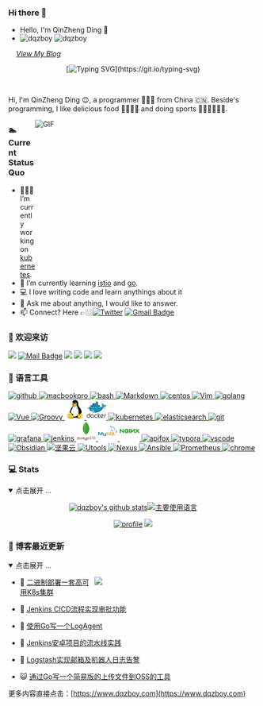 ### Hi there 👋
- Hello, I'm QinZheng Ding 👋
- ![dqzboy](https://komarev.com/ghpvc/?username=dqzboy)  ![dqzboy](https://visitor-badge.glitch.me/badge?page_id=dqzboy.profile)

&nbsp; &nbsp; *[View My Blog](https://www.dqzboy.com/)*
<br />

<div align="center">

[![Typing SVG](https://readme-typing-svg.herokuapp.com?font=Handlee&center=true&vCenter=true&width=500&height=60&lines=The+traveler+often+arrives%2C+and+the+doer+often+succeeds.)](https://git.io/typing-svg)

<img src="https://camo.githubusercontent.com/82291b0fe831bfc6781e07fc5090cbd0a8b912bb8b8d4fec0696c881834f81ac/68747470733a2f2f70726f626f742e6d656469612f394575424971676170492e676966"
width="800"  height="3">

</div>


Hi, I'm QinZheng Ding 😉, a programmer 👨🏻‍💻 from China 🇨🇳. Beside's programming, I like delicious food 🥗🥩🌮🍣 and doing sports 🏃⛹️‍♂️🏋🏼‍♂️.

  <img align="right" alt="GIF" src="https://user-images.githubusercontent.com/42825450/146666891-541adaf9-eda7-418c-a268-ede3ddbed41c.gif" width="450" height="295" />


### 🏊 Current Status Quo

- 👨🏻‍💻 I’m currently working on [kubernetes](https://github.com/kubernetes/kubernetes).
- 🌱 I’m currently learning [istio](https://github.com/istio/istio) and [go](https://github.com/golang/go).
- 💻 I love writing code and learn anythings about it
- 💬 Ask me about anything, I would like to answer.
- 📫 Connect? Here 👉🏼[![Twitter](https://img.shields.io/badge/-Twitter-222222?style=flat-square&logo=twitter&logoColor=white&link=https://twitter.com/EngincanVeske)](https://twitter.com/dqzboy/) 
[![Gmail Badge](https://img.shields.io/badge/-gmail-c14438?style=flat-square&logo=Gmail&logoColor=white&link=mailto:coolboydqz@gmail.com)](mailto:coolboydqz@gmail.com)



### 🤗 欢迎来访


[![](https://visitor-badge.laobi.icu/badge?page_id=dqzboy.dqzboy)](https://visitor-badge.laobi.icu/badge?page_id=dqzboy.dqzboy)
[![Mail Badge](https://img.shields.io/badge/-coolboydqz@gmail.com-c14438?style=flat&logo=Gmail&logoColor=white&link=mailto:coolboydqz@gmail.com)](mailto:coolboydqz@gmail.com)
[![](https://img.shields.io/github/stars/dqzboy?color=fefb7b&logo=Undertale)](https://github-readme-stats.vercel.app/api?username=dqzboy&hide_title=false&hide_border=true&show_icons=true&include_all_commits=true&line_height=20&bg_color=0,EC6C6C,FFD479,FFFC79,73FA79&theme=graywhite&locale=cn)
[![](https://img.shields.io/github/followers/dqzboy?color=27da6b&logo=Handshake)](https://github.com/dqzboy?tab=followers)
[![](https://img.shields.io/badge/%E5%85%AC%E4%BC%97%E5%8F%B7-%E7%B2%BE%E5%BD%A9%E7%A8%8B%E5%BA%8F%E4%BA%BA%E7%94%9F-71f9fe?logo=WeChat)](https://www.dqzboy.com/wp-content/uploads/2022/08/1660653988-ae5747970b59fe9.png)
[![](https://img.shields.io/badge/%E5%8D%9A%E5%AE%A2-%E6%B5%85%E6%97%B6%E5%85%89%E5%8D%9A%E5%AE%A2-d7b1bf?logo=Blogger)](https://www.dqzboy.com)



### 🧰 语言工具

<a href="https://github.com" target="_blank"> <img src="https://cdn.jsdelivr.net/gh/devicons/devicon/icons/github/github-original.svg" alt="github" width="40" height="40"/> </a><a href="https://apple.com" target="_blank"> <img src="https://cdn.jsdelivr.net/gh/devicons/devicon/icons/apple/apple-original.svg" alt="macbookpro" width="40" height="40"/> </a><a href="https://www.gnu.org/software/bash/" target="_blank"> <img src="https://www.vectorlogo.zone/logos/gnu_bash/gnu_bash-icon.svg" alt="bash" width="40" height="40"/> </a><a href="https://www.markdownguide.org/" target="_blank"> <img src="https://cdn.jsdelivr.net/gh/devicons/devicon/icons/markdown/markdown-original.svg" alt="Markdown" width="40" height="40"/> </a><a href="https://www.centos.org/" target="_blank"> <img src="https://cdn.jsdelivr.net/gh/devicons/devicon/icons/centos/centos-original.svg" alt="centos" width="40" height="40"/> </a><a href="https://www.vim.org/" target="_blank"> <img src="https://cdn.jsdelivr.net/gh/devicons/devicon/icons/vim/vim-original.svg" alt="Vim" width="40" height="40"/> </a><a href="https://github.com/golang/go" target="_blank"> <img src="https://cdn.jsdelivr.net/gh/devicons/devicon/icons/go/go-original.svg" alt="golang" width="40" height="40"/> </a><a href="https://cn.vuejs.org/index.html" target="_blank"> <img src="https://cdn.jsdelivr.net/gh/devicons/devicon/icons/vuejs/vuejs-original.svg" alt="Vue" width="40" height="40"/> </a> <a href="https://groovy-lang.org/" target="_blank"> <img src="https://cdn.jsdelivr.net/gh/devicons/devicon/icons/groovy/groovy-original.svg" alt="Groovy" width="40" height="40"/> </a> <a href="https://www.linux.org/" target="_blank"> <img src="https://raw.githubusercontent.com/devicons/devicon/master/icons/linux/linux-original.svg" alt="linux" width="40" height="40"/> </a> <a href="https://www.docker.com/" target="_blank"> <img src="https://raw.githubusercontent.com/devicons/devicon/master/icons/docker/docker-original-wordmark.svg" alt="docker" width="40" height="40"/> </a> <a href="https://kubernetes.io" target="_blank"> <img src="https://www.vectorlogo.zone/logos/kubernetes/kubernetes-icon.svg" alt="kubernetes" width="40" height="40"/> </a> <a href="https://www.elastic.co" target="_blank"> <img src="https://www.vectorlogo.zone/logos/elastic/elastic-icon.svg" alt="elasticsearch" width="40" height="40"/> </a> <a href="https://git-scm.com/" target="_blank"> <img src="https://www.vectorlogo.zone/logos/git-scm/git-scm-icon.svg" alt="git" width="40" height="40"/> </a> <a href="https://grafana.com" target="_blank"> <img src="https://www.vectorlogo.zone/logos/grafana/grafana-icon.svg" alt="grafana" width="40" height="40"/> </a> <a href="https://www.jenkins.io" target="_blank"> <img src="https://www.vectorlogo.zone/logos/jenkins/jenkins-icon.svg" alt="jenkins" width="40" height="40"/> </a> <a href="https://www.mongodb.com/" target="_blank"> <img src="https://raw.githubusercontent.com/devicons/devicon/master/icons/mongodb/mongodb-original-wordmark.svg" alt="mongodb" width="40" height="40"/> </a>
<a href="https://www.mysql.com/" target="_blank"> <img src="https://raw.githubusercontent.com/devicons/devicon/master/icons/mysql/mysql-original-wordmark.svg" alt="mysql" width="40" height="40"/> </a><a href="https://www.nginx.com" target="_blank"> <img src="https://raw.githubusercontent.com/devicons/devicon/master/icons/nginx/nginx-original.svg" alt="nginx" width="40" height="40"/> </a><a href="https://apifox.cn" target="_blank"> <img src="https://www.apifox.cn/favicon.ico" alt="apifox" width="40" height="40"/> </a><a href="https://typora.io" target="_blank"> <img src="https://typora.io/img/favicon-64.png" alt="typora" width="40" height="40"/> </a><a href="https://code.visualstudio.com/" target="_blank"> <img src="https://cdn.jsdelivr.net/gh/devicons/devicon/icons/vscode/vscode-original.svg" alt="vscode" width="40" height="40"/> </a><a href="https://obsidian.md/" target="_blank"> <img src="https://obsidian.md/favicon.ico" alt="Obsidian" width="40" height="40"/> </a><a href="https://www.jianguoyun.com/" target="_blank"> <img src="https://www.jianguoyun.com/favicon.ico" alt="坚果云" width="40" height="40"/> </a> <a href="https://u.tools" target="_blank"> <img src="https://u.tools/favicon.ico" alt="Utools" width="40" height="40"/> </a><a href="https://www.sonatype.com/" target="_blank"> <img src="https://www.sonatype.com/hubfs/2019%20Product%20logo/Product%20Logo%20SVGs/NexusRepo_Icon.svg" alt="Nexus" width="40" height="40"/> </a><a href="https://www.ansible.com/" target="_blank"> <img src="https://cdn.jsdelivr.net/gh/devicons/devicon/icons/ansible/ansible-original.svg" alt="Ansible" width="40" height="40"/> </a><a href="https://prometheus.io/" target="_blank"> <img src="https://cdn.jsdelivr.net/gh/devicons/devicon/icons/prometheus/prometheus-original.svg" alt="Prometheus" width="40" height="40"/> </a> <a href="https://github.com/ripperhe/Bob" target="_blank"> </a><a href="https://www.google.com/chrome/" target="_blank"> <img src="https://cdn.jsdelivr.net/gh/devicons/devicon/icons/chrome/chrome-original.svg" alt="chrome" width="40" height="40"/> </a>


### 💻 Stats

<details open>
<summary>点击展开 ...</summary>

<div align="center">


[![dqzboy's github stats](https://github-readme-stats.vercel.app/api?username=dqzboy&hide_title=false&hide_border=true&show_icons=true&include_all_commits=true&line_height=20&bg_color=0,EC6C6C,FFD479,FFFC79,73FA79&theme=graywhite&locale=cn)](https://github-readme-stats.vercel.app/api?username=dqzboy&hide_title=false&hide_border=true&show_icons=true&include_all_commits=true&line_height=20&bg_color=0,EC6C6C,FFD479,FFFC79,73FA79&theme=graywhite&locale=cn)[![主要使用语言](https://github-readme-stats.vercel.app/api/top-langs/?username=dqzboy&hide_title=false&hide=c&hide_border=true&layout=compact&bg_color=0,73FA79,73FDFF,D783FF&theme=graywhite&locale=cn)](https://github-readme-stats.vercel.app/api/top-langs/?username=dqzboy&hide_title=false&hide=c&hide_border=true&layout=compact&bg_color=0,73FA79,73FDFF,D783FF&theme=graywhite&locale=cn)

[![profile](https://github-profile-trophy.vercel.app/?username=dqzboy&theme=algolia&column=8)](https://github-profile-trophy.vercel.app/?username=dqzboy&theme=algolia&column=8)
[![](https://activity-graph.herokuapp.com/graph?username=dqzboy&theme=github)](https://activity-graph.herokuapp.com/graph?username=dqzboy&theme=github)

</div>

</details>


### 📝 博客最近更新

<details open>
<summary>点击展开 ...</summary>

<img align='right' src="https://tva4.sinaimg.cn/large/008k1Yt0ly1h4no500obvg30fk0bo1cn.gif" width="330" />

<!-- BLOG-POST-LIST:START -->
- 🐻 [二进制部署一套高可用K8s集群](https://www.dqzboy.com/cloud/k8s) 

- 🎃 [Jenkins CICD流程实现审批功能](https://www.dqzboy.com/9686.html) 

- 🚀 [使用Go写一个LogAgent](https://www.dqzboy.com/10345.html) 

- 🌋 [Jenkins安卓项目的流水线实践](https://www.dqzboy.com/9674.html) 

- 🌁 [Logstash实现邮箱及机器人日志告警](https://www.dqzboy.com/8858.html) 

- 😺 [通过Go写一个简易版的上传文件到OSS的工具](https://www.dqzboy.com/9587.html) 
<!-- BLOG-POST-LIST:END -->

更多内容直接点击：[https://www.dqzboy.com](https://www.dqzboy.com)

</details>

